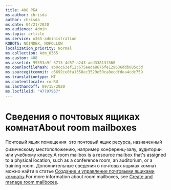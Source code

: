 ```yaml
---
title: 408 РБА
ms.author: chrisda
author: chrisda
ms.date: 04/21/2020
ms.audience: Admin
ms.topic: article
ms.service: o365-administration
ROBOTS: NOINDEX, NOFOLLOW
localization_priority: Normal
ms.collection: Adm_O365
ms.custom: 408
ms.assetid: 99553a9f-3713-4d57-a243-add33813f360
ms.openlocfilehash: ab0cc63ef12c675eeda8676fe129636ddb085c3d
ms.sourcegitcommit: c6692ce0fa1358ec3529e59ca0ecdfdea4cdc759
ms.translationtype: MT
ms.contentlocale: ru-RU
ms.lasthandoff: 09/15/2020
ms.locfileid: "47797957"
---
```

# <a name="about-room-mailboxes"></a><span data-ttu-id="7d4d5-102">Сведения о почтовых ящиках комнат</span><span class="sxs-lookup"><span data-stu-id="7d4d5-102">About room mailboxes</span></span>

<span data-ttu-id="7d4d5-103">Почтовый ящик помещения  это почтовый ящик ресурса, назначенный физическому местоположению, например конференц-залу, аудитории или учебному классу.</span><span class="sxs-lookup"><span data-stu-id="7d4d5-103">A room mailbox is a resource mailbox that's assigned to a physical location, such as a conference room, an auditorium, or a training room.</span></span> <span data-ttu-id="7d4d5-104">Дополнительные сведения о почтовых ящиках комнат можно найти в статье [Создание и управление почтовыми ящиками комнаты](https://go.microsoft.com/fwlink/p/?linkid=717533).</span><span class="sxs-lookup"><span data-stu-id="7d4d5-104">For more information about room mailboxes, see [Create and manage room mailboxes](https://go.microsoft.com/fwlink/p/?linkid=717533).</span></span>
